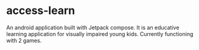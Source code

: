 # access-learn
An android application built with Jetpack compose. It is an educative learning application for visually impaired young kids. Currently functioning with 2 games.
